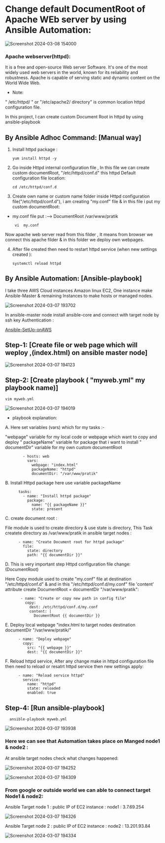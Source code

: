 # Change default DocumentRoot of Apache WEb server by using Ansible Automation:
![Screenshot 2024-03-08 154000](https://github.com/Pratikshinde55/Ansible-httpd-documentRoot/assets/145910708/ba936d35-a6b9-41fd-89e5-b99b25c5b8f7)

### Apache webserver(httpd):
It is a free and open-source Web server Software. It's one of the most widely used web servers in the world, known for its reliability and robustness.
Apache is capable of serving static and dynamic content on the World Wide Web.

- Note: 

" /etc/httpd/ " or  "/etc/apache2/ directory" is common location httpd configuration file.

In this project, I can create custom Document Root in httpd by using ansible-playbook

## By Ansible Adhoc Command: [Manual way]

1. Install httpd package :

       yum install httpd -y

2. Go inside Httpd internal configuration file , In this file we can create custom documentRoot, "/etc/httpd/conf.d" this httpd Default configuration file location:

       cd /etc/httpd/conf.d

3. Create own name or custom name folder inside Httpd configuration file("/etc/httpd/conf.d"), i am creating "my.conf" file & in this file i put my custom documentRoot:

- my.conf file put :-->  DocumentRoot  /var/www/pratik

       vi  my.conf

Now apache web server read from this filder , It means from browser we connect this apache filder & in this folder we deploy own webpages.

4. After file created then need to restart httpd service (when new settings created ):

       systemctl reload httpd

## By Ansible Automation:  [Ansible-playbook]

I take three AWS Cloud instances Amazon linux EC2, One instance make Ansible-Master & remaining Instances to make hosts or managed nodes.

![Screenshot 2024-03-07 193702](https://github.com/Pratikshinde55/Ansible-httpd-documentRoot/assets/145910708/eff832e0-d874-4ad5-8013-4a27da87aed4)

In ansible-master node install ansible-core and connect with target node by ssh key Authentication :

[Ansible-SetUp-onAWS](https://github.com/Pratikshinde55/Ansible-setup-onAWS.git) 

## Step-1: [Create file or web page which will weploy ,(index.html) on ansible master node]

![Screenshot 2024-03-07 194123](https://github.com/Pratikshinde55/Ansible-httpd-documentRoot/assets/145910708/53254826-2125-4971-ba8e-f3d1a952c6ca)

## Step-2: [Create playbook ( "myweb.yml" my playbook name)]

    vim myweb.yml

![Screenshot 2024-03-07 194019](https://github.com/Pratikshinde55/Ansible-httpd-documentRoot/assets/145910708/232536a4-f6dd-4919-a208-b6dc840f24c0)

- playbook explanation:

 A. Here set variables (vars) which for my tasks :-

 "webpage" variable for my local code or webpage which want to copy and deploy
 " packageName" variable for package that i want to install
 " documentDir" variable for my own custom documentRoot


            - hosts: web
              vars: 
                webpage: "index.html"
                packageName: "httpd"
                documentDir: "/var/www/pratik"


 B. Install Httpd package here use variable packageName


          tasks:
            - name: "Install httpd package"
              package:
                name: "{{ packageName }}"  
                state: present

 C.  create document root : 
  
 File module is used to create directory & use state is directory,  This Task createte directory as /var/www/pratik in ansible target nodes :


          - name: "Create Document root for httpd package"
            file: 
              state: directory
              path: "{{ documentDir }}"

 D. This is very important step Httpd configuration file change: (DocumentRoot)
 
 Here Copy module used to  create "my.conf" file at destination "/etc/httpd/conf.d" & and in this "/etc/httpd/conf.d/my.conf" file 'content' attribute
 create DocumentRoot = documentDir "/var/www/pratik":  



           - name: "Create or copy new path in config file"
             copy:
               dest: /etc/httpd/conf.d/my.conf
               content: |
                 DocumentRoot {{ documentDir }}


 E. Deploy local webpage "index.html to target nodes destination documentDir "/var/www/pratik/"


          - name: "Deploy webpage"
            copy:
              src: "{{ webpage }}"
              dest: "{{ documentDir }}"


 F. Reload httpd service, After any change make in httpd configuration file then need to reload or resatrt httpd service then new settings apply:


         
          - name: "Reload service httpd"
            service:
              name: "httpd"
              state: reloaded
              enabled: true


## Step-4: [Run ansible-playbook] 

      ansible-playbook myweb.yml

![Screenshot 2024-03-07 193938](https://github.com/Pratikshinde55/Ansible-httpd-documentRoot/assets/145910708/0469443f-6110-4918-9f5e-ab404410d3a3)

### Here we can see that Automation takes place on Manged node1 & node2 :
At ansible target nodes check what changes happened:

![Screenshot 2024-03-07 194252](https://github.com/Pratikshinde55/Ansible-httpd-documentRoot/assets/145910708/64df6891-ed15-4ac4-a3d2-b59e2c7b2023)


![Screenshot 2024-03-07 194309](https://github.com/Pratikshinde55/Ansible-httpd-documentRoot/assets/145910708/bd7ecaeb-cae0-4451-b880-3525d5a60f25)


### From google or outside world we can able to connect target Node1 & node2:
Ansible Target node 1 : public IP of EC2 instance : node1 : 3.7.69.254

![Screenshot 2024-03-07 194326](https://github.com/Pratikshinde55/Ansible-httpd-documentRoot/assets/145910708/dd65746a-2ca4-4f91-b27c-33fe6eadf01a)

Ansible Target node 2 : public IP of EC2 instance : node2 : 13.201.93.84 

![Screenshot 2024-03-07 194334](https://github.com/Pratikshinde55/Ansible-httpd-documentRoot/assets/145910708/aea89e62-5bf1-4f8e-9bf6-5f413931c0ca)


